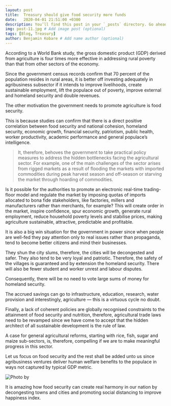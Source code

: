 ```yaml
---
layout: post
title:  Treasury should give food security more funds
date:   2020-04-01 21:51:00 +0300
description: You’ll find this post in your `_posts` directory. Go ahead and edit it and re-build the site to see your changes. # Add post description (optional)
img: post-11.jpg # Add image post (optional)
tags: [Blog, Treasury]
author: Benjamin Kobare # Add name author (optional)
---
```

According to a World Bank study, the gross domestic product (GDP) derived from agriculture is four times more effective in addressing rural poverty than that from other sectors of the economy.

Since the government census records confirm that 70 percent of the population resides in rural areas, it is better off investing adequately in agribusiness subsector if it intends to improve livelihoods, create sustainable employment, lift the populace out of poverty, improve external and homeland security and double revenues.



<canvas id="myChart"></canvas>
<script src="https://cdnjs.cloudflare.com/ajax/libs/Chart.js/2.8.0/Chart.min.js
"></script>
<script >
var ctx = document.getElementById("myChart");

var stars = [30, 70];
var frameworks = ["Urban Population %", "Rural Population %"];

var myChart = new Chart(ctx, {
  type: "pie",
  data: {
    labels: frameworks,
    datasets: [
      {
        label: "Github Stars",
        data: stars,
        backgroundColor: [
          "rgba(255, 206, 86, 0.2)",
          "rgba(75, 192, 192, 0.2)"     
        ],
        borderColor: [
          "rgba(255, 206, 86, 1)",
          "rgba(75, 192, 192, 1)"
        ],
        borderWidth: 1
      }
    ]
  }
});
</script>


The other motivation the government needs to promote agriculture is food security.

This is because studies can confirm that there is a direct positive correlation between food security and national cohesion, homeland security, economic growth, financial security, patriotism, public health, worker productivity, academic performance and general populace’s intelligence.

>It, therefore, behoves the government to take practical policy measures to address the hidden bottlenecks facing the agricultural sector. For example, one of the main challenges of the sector arises from rigged markets as a result of flooding the markets with imported commodities during peak harvest season and off-season or starving the market through hoarding of commodities.

Is it possible for the authorities to promote an electronic real-time trading-floor model and regulate the market by imposing quotas of imports allocated to bona fide stakeholders, like factories, millers and manufacturers rather than merchants, for example? This will create order in the market, inspire confidence, spur economic growth, generate rural employment, reduce household poverty levels and stabilise prices, making agriculture sustainable, attractive, predictable and profitable.

It is also a big win situation for the government in power since when people are well-fed they pay attention only to real issues rather than propaganda, tend to become better citizens and mind their businesses.

They shun the city slums, therefore, the cities will be decongested and safer. They also tend to be very loyal and patriotic. Therefore, the safety of the villages is guaranteed and by extension the homeland security. There will also be fewer student and worker unrest and labour disputes.

Consequently, there will be no need to vote large sums of money for homeland security.

The accrued savings can go to infrastructure, education, research, water provision and interestingly, agriculture — this is a virtuous cycle no doubt.

Finally, a lack of coherent policies are globally recognised constraints to the attainment of food security and nutrition, therefore, agricultural trade laws need to be revamped since we have come to accept that the hidden architect of all sustainable development is the rule of law.

A case for general agricultural reforms, starting with rice, fish, sugar and maize sub-sectors, is, therefore, compelling if we are to make meaningful progress in this sector.

Let us focus on food security and the rest shall be added unto us since agribusiness ventures deliver human welfare benefits to the populace in ways not captured by typical GDP metric.

![Photo by ](https://images.unsplash.com/photo-1509100194014-d49809396daa?ixlib=rb-1.2.1&ixid=eyJhcHBfaWQiOjEyMDd9&auto=format&fit=crop&w=1350&q=80)

It is amazing how food security can create real harmony in our nation by decongesting towns and cities and promoting social distancing to improve happiness index.




